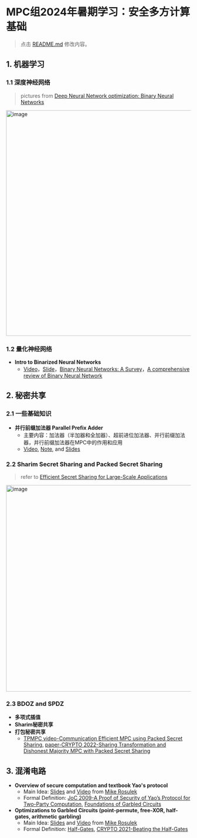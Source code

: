 # MPC组2024年暑期学习：安全多方计算基础

> 点击 [README.md](https://github.com/Stu-Yang/HITSZ-SecurityGroup-MPC/edit/main/mpc/mpc-school/mpc-summer-2024/README.md) 修改内容。

## 1. 机器学习

### 1.1 深度神经网络

> pictures from [Deep Neural Network optimization: Binary Neural Networks](https://slideplayer.com/slide/17585887/)
<img width="615" alt="image" src="https://github.com/user-attachments/assets/d7daa063-60f2-4eea-8ff3-b57a26e1c595">




### 1.2 量化神经网络

+ **Intro to Binarized Neural Networks**
  + [Video](https://www.youtube.com/watch?v=d9AeVyRzU5Q)，[Slide](https://slideplayer.com/slide/17585887/)，[Binary Neural Networks: A Survey](https://arxiv.org/abs/2004.03333)，[A comprehensive review of Binary Neural Network](https://arxiv.org/abs/2110.06804)


## 2. 秘密共享

### 2.1 一些基础知识
+ **并行前缀加法器 Parallel Prefix Adder**
  + 主要内容：加法器（半加器和全加器）、超前进位加法器、并行前缀加法器，并行前缀加法器在MPC中的作用和应用
  + [Video](https://www.bilibili.com/video/BV1KA4y1Z74V/?spm_id_from=333.999.0.0&vd_source=45400e58cd0ed58d7605745553c0f81e), [Note](https://zhuanlan.zhihu.com/p/476627132), and [Slides](https://users.encs.concordia.ca/~asim/COEN_6501/Lecture_Notes/Parallel%20prefix%20adders%20presentation.pdf)

### 2.2 Sharim Secret Sharing and Packed Secret Sharing
> refer to [Efficient Secret Sharing for Large-Scale Applications](https://eprint.iacr.org/2024/1045.pdf)
<img width="563" alt="image" src="https://github.com/user-attachments/assets/85774df9-869e-4143-a13e-b42fdd1a4d49">

### 2.3 BDOZ and SPDZ



+ **多项式插值**
+ **Sharim秘密共享**
+ **打包秘密共享**
  + [TPMPC video-Communication Efficient MPC using Packed Secret Sharing](https://www.youtube.com/watch?v=xoxUbz-_S4w), [paper-CRYPTO 2022-Sharing Transformation and Dishonest Majority MPC with Packed Secret Sharing](https://eprint.iacr.org/2022/831)

## 3. 混淆电路

+ **Overview of secure computation and textbook Yao's protocol**
  + Main Idea: [Slides](https://web.engr.oregonstate.edu/~rosulekm/cryptabit/1-overview.pdf) and [Video](https://www.bilibili.com/video/BV1e64y1C7Te/?spm_id_from=333.999.0.0) from [Mike Rosulek](https://web.engr.oregonstate.edu/~rosulekm/)
  + Formal Definition: [JoC 2009-A Proof of Security of Yao’s Protocol for Two-Party Computation](https://eprint.iacr.org/2004/175), [Foundations of Garbled Circuits](https://eprint.iacr.org/2012/265.pdf)
+ **Optimizations to Garbled Circuits (point-permute, free-XOR, half-gates, arithmetic garbling)**
  + Main Idea: [Slides](https://web.engr.oregonstate.edu/~rosulekm/cryptabit/2-gc.pdf) and [Video](https://www.bilibili.com/video/BV1hK4y197gW/?spm_id_from=333.999.0.0) from [Mike Rosulek](https://web.engr.oregonstate.edu/~rosulekm/)
  + Formal Definition: [Half-Gates](https://eprint.iacr.org/2014/756), [CRYPTO 2021-Beating the Half-Gates](https://eprint.iacr.org/2021/749)

